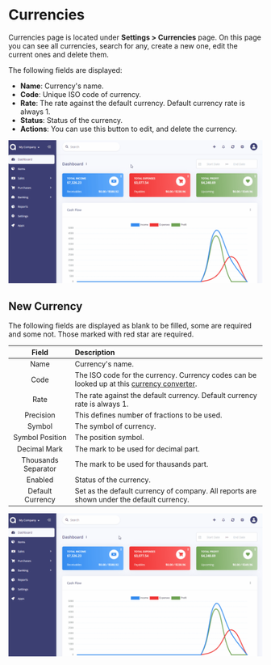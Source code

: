Currencies
==========

Currencies page is located under **Settings > Currencies** page. On this page you can see all currencies, search for any, create a new one, edit the current ones and delete them.

The following fields are displayed:

- **Name**: Currency's name.
- **Code**: Unique ISO code of currency.
- **Rate**: The rate against the default currency. Default currency rate is always 1.
- **Status**: Status of the currency.
- **Actions**: You can use this button to edit, and delete the currency.

![currencies list](_images/currencies.gif)

## New Currency

The following fields are displayed as blank to be filled, some are required and some not. Those marked with red star are required.

|        Field        | Description                                                                                                                                   |
| :-----------------: | :-------------------------------------------------------------------------------------------------------------------------------------------- |
|        Name         | Currency's name.                                                                                                                              |
|        Code         | The ISO code for the currency. Currency codes can be looked up at this [currency converter](http://www.oanda.com/currency/?srccont=rightnav). |
|        Rate         | The rate against the default currency. Default currency rate is always 1.                                                                     |
|      Precision      | This defines number of fractions to be used.                                                                                                  |
|       Symbol        | The symbol of currency.                                                                                                                       |
|   Symbol Position   | The position symbol.                                                                                                                          |
|    Decimal Mark     | The mark to be used for decimal part.                                                                                                         |
| Thousands Separator | The mark to be used for thausands part.                                                                                                       |
|       Enabled       | Status of the currency.                                                                                                                       |
|  Default Currency   | Set as the default currency of company. All reports are shown under the default currency.                                                     |

![currencies form](_images/currencies-add-new.gif)

